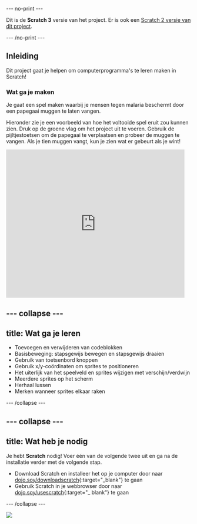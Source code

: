 --- no-print ---

Dit is de **Scratch 3** versie van het project. Er is ook een [Scratch 2 versie van dit project](https://projects.raspberrypi.org/en/projects/cd-sebento-scratch-1-scratch2).

--- /no-print ---

## Inleiding

Dit project gaat je helpen om computerprogramma's te leren maken in Scratch!

### Wat ga je maken

Je gaat een spel maken waarbij je mensen tegen malaria beschermt door een papegaai muggen te laten vangen.

Hieronder zie je een voorbeeld van hoe het voltooide spel eruit zou kunnen zien. Druk op de groene vlag om het project uit te voeren. Gebruik de pijltjestoetsen om de papegaai te verplaatsen en probeer de muggen te vangen. Als je tien muggen vangt, kun je zien wat er gebeurt als je wint!

<div class="scratch-preview">
  <iframe allowtransparency="true" width="485" height="402" src="https://scratch.mit.edu/projects/embed/215534725/?autostart=false" frameborder="0"></iframe>
</div>

--- collapse ---
---
title: Wat ga je leren
---

* Toevoegen en verwijderen van codeblokken
* Basisbeweging: stapsgewijs bewegen en stapsgewijs draaien
* Gebruik van toetsenbord knoppen
* Gebruik x/y-coördinaten om sprites te positioneren
* Het uiterlijk van het speelveld en sprites wijzigen met verschijn/verdwijn
* Meerdere sprites op het scherm
* Herhaal lussen
* Merken wanneer sprites elkaar raken

--- /collapse ---

--- collapse ---
---
title: Wat heb je nodig
---

Je hebt **Scratch** nodig! Voer één van de volgende twee uit en ga na de installatie verder met de volgende stap.

+ Download Scratch en installeer het op je computer door naar [dojo.soy/downloadscratch](http://dojo.soy/downloadscratch){:target="_blank"} te gaan
+ Gebruik Scratch in je webbrowser door naar [dojo.soy/usescratch](http://dojo.soy/usescratch){:target="_ blank"} te gaan

--- /collapse ---

![](https://code.org/api/hour/begin_rpi_mosquito.png)